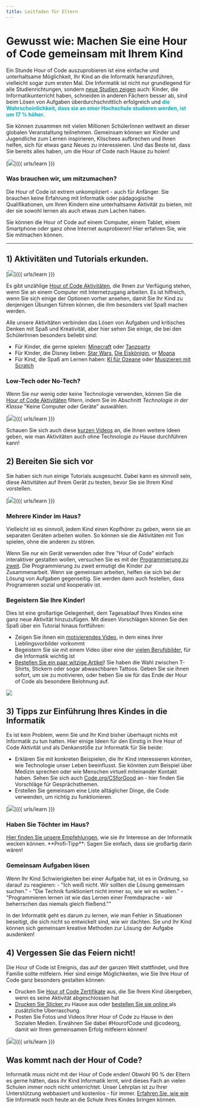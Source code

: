 ```yaml
---
title: Leitfaden für Eltern
---
```


# Gewusst wie: Machen Sie eine Hour of Code gemeinsam mit Ihrem Kind
Ein Stunde Hour of Code auszuprobieren ist eine einfache und unterhaltsame Möglichkeit, Ihr Kind an die Informatik heranzuführen, vielleicht sogar zum ersten Mal. Die Informatik ist nicht nur grundlegend für alle Studienrichtungen, sondern <a href="https://medium.com/@codeorg/cs-helps-students-outperform-in-school-college-and-workplace-66dd64a69536">neue Studien zeigen</a> auch: Kinder, die Informatikunterricht haben, schneiden in anderen Fächern besser ab, sind beim Lösen von Aufgaben überdurchschnittlich erfolgreich und <font color="00adbc"><b> die Wahrscheinlichkeit, dass sie an einer Hochschule studieren werden, ist um 17 % höher</b></font>.

Sie können zusammen mit vielen Millionen SchülerInnen weltweit an dieser globalen Veranstaltung teilnehmen. Gemeinsam können wir Kinder und Jugendliche zum Lernen inspirieren, Klischees aufbrechen und ihnen helfen, sich für etwas ganz Neues zu interessieren. Und das Beste ist, dass Sie bereits alles haben, um die Hour of Code nach Hause zu holen!

[<img src="/images/fit-600/Marketing/mother-helping-her-daughter-use-a-laptop-4260325.jpg" />]({{ urls/learn }})

<h3>Was brauchen wir, um mitzumachen?</h3>
Die Hour of Code ist extrem unkompliziert - auch für Anfänger. Sie brauchen keine Erfahrung mit Informatik oder pädagogische Qualifikationen, um Ihren Kindern eine unterhaltsame Aktivität zu bieten, mit der sie sowohl lernen als auch etwas zum Lachen haben.

Sie können die Hour of Code auf einem Computer, einem Tablet, einem Smartphone oder ganz ohne Internet ausprobieren! Hier erfahren Sie, wie Sie mitmachen können.

***

## 1) Aktivitäten und Tutorials erkunden.

[<img src="/images/fit-600/tutorials.png" />]({{ urls/learn }})

Es gibt unzählige <a href="https://hourofcode.com/us/learn">Hour of Code Aktivitäten</a>, die Ihnen zur Verfügung stehen, wenn Sie an einem Computer mit Internetzugang arbeiten. Es ist hilfreich, wenn Sie sich einige der Optionen vorher ansehen, damit Sie Ihr Kind zu denjenigen Übungen führen können, die ihm besonders viel Spaß machen werden.

Alle unsere Aktivitäten verbinden das Lösen von Aufgaben und kritisches Denken mit Spaß und Kreativität, aber hier sehen Sie einige, die bei den SchülerInnen besonders beliebt sind:

- Für Kinder, die gerne spielen: <a href="https://code.org/minecraft">Minecraft</a> oder <a href="https://code.org/dance">Tanzparty</a>
- Für Kinder, die Disney lieben: <a href="https://code.org/starwars">Star Wars</a>, <a href="https://studio.code.org/s/frozen/lesson/1/puzzle/1">Die Eiskönigin</a>, or <a href="https://partners.disney.com/hour-of-code?cds&cmp=vanity%7Cnatural%7Cus%7Cmoanahoc%7C">Moana</a>
- Für Kind, die Spaß am Lernen haben: <a href="https://code.org/oceans">KI für Ozeane</a> oder <a href="https://scratch.mit.edu/projects/editor/?tutorial=music&utm_source=codeorg">Musizieren mit Scratch</a>

<h3>Low-Tech oder No-Tech?</h3>
Wenn Sie nur wenig oder keine Technologie verwenden, können Sie die <a href="https://hourofcode.com/us/learn">Hour of Code Aktivitäten</a> filtern, indem Sie im Abschnitt <em>Technologie in der Klasse</em> "Keine Computer oder Geräte" auswählen.

[<img src="/images/fit-500/Marketing/filtering-activities-hoc.jpg" />]({{ urls/learn }})

Schauen Sie sich auch diese <a href="https://www.youtube.com/playlist?list=PLzdnOPI1iJNcpfa4LtbaIl35gqir_5XUu">kurzen Videos</a> an, die Ihnen weitere Ideen geben, wie man Aktivitäten auch ohne Technologie zu Hause durchführen kann!

## 2) Bereiten Sie sich vor
Sie haben sich nun einige Tutorials ausgesucht. Dabei kann es sinnvoll sein, diese Aktivitäten auf Ihrem Gerät zu testen, bevor Sie sie Ihrem Kind vorstellen.

[<img src="/images/fit-600/Marketing/father-and-children-looking-at-a-laptop-4260749.jpg" />]({{ urls/learn }})

<h3>Mehrere Kinder im Haus?</h3>
Vielleicht ist es sinnvoll, jedem Kind einen Kopfhörer zu geben, wenn sie an separaten Geräten arbeiten wollen. So können sie die Aktivitäten mit Ton spielen, ohne die anderen zu stören.

Wenn Sie nur ein Gerät verwenden oder Ihre "Hour of Code" einfach interaktiver gestalten wollen, versuchen Sie es mit der <a href="https://www.youtube.com/watch?v=vgkahOzFH2Q">Programmierung zu zweit</a>. Die Programmierung zu zweit ermutigt die Kinder zur Zusammenarbeit. Wenn sie gemeinsam arbeiten, helfen sie sich bei der Lösung von Aufgaben gegenseitig. Sie werden dann auch festellen, dass Programieren sozial und kooperativ ist.

<h3>Begeistern Sie Ihre Kinder! </h3>
Dies ist eine großartige Gelegenheit, dem Tagesablauf Ihres Kindes eine ganz neue Aktivität hinzuzufügen. Mit diesen Vorschlägen können Sie den Spaß über ein Tutorial hinaus fortführen:

- Zeigen Sie ihnen ein <a href="https://www.youtube.com/playlist?list=PLzdnOPI1iJNcadqJAZnbDYShie4gLZQQJ">motivierendes Video</a>, in dem eines ihrer Lieblingsvorbilder vorkommt
- Begeistern Sie sie mit einem Video über eine der <a href="https://www.youtube.com/playlist?list=PLzdnOPI1iJNfpD8i4Sx7U0y2MccnrNZuP">vielen Berufsbilder</a>, für die Informatik wichtig ist
- <a href="https://store.code.org/">Bestellen Sie ein paar witzige Artikel</a>! Sie haben die Wahl zwischen T-Shirts, Stickern oder sogar abwaschbaren Tattoos. Geben Sie sie ihnen sofort, um sie zu motivieren, oder heben Sie sie für das Ende der Hour of Code als besondere Belohnung auf.

<a href="https://store.code.org/" target="_blank"><img src="/images/fit-500/Marketing/hourofcodestore.jpg"></a>

## 3) Tipps zur Einführung Ihres Kindes in die Informatik

Es ist kein Problem, wenn Sie und Ihr Kind bisher überhaupt nichts mit Informatik zu tun hatten. Hier einige Ideen für den Einstig in Ihre Hour of Code Aktivität und als Denkanstöße zur Informatik für Sie beide:

- Erklären Sie mit konkreten Beispielen, die Ihr Kind interessieren könnten, wie Technologie unser Leben beeinflusst. Sie könnten zum Beispiel über Medizin sprechen oder wie Menschen virtuell miteinander Kontakt haben. Sehen Sie sich auch <a href="https://code.org/csforgood">Code.org/CSforGood</a> an - hier finden Sie Vorschläge für Gesprächsthemen.
- Erstellen Sie gemeinsam eine Liste alltäglicher Dinge, die Code verwenden, um richtig zu funktionieren.

[<img src="/images/fit-600/Marketing/girl-sitting-on-sofa-while-using-tablet-computer-4144035.jpg" />]({{ urls/learn }})

<h3>Haben Sie Töchter im Haus?</h3>
<a href="https://code.org/girls">Hier finden Sie unsere Empfehlungen</a>, wie sie ihr Interesse an der Informatik wecken können. **Profi-Tipp**: Sagen Sie einfach, dass sie großartig darin wären!

<h3>Gemeinsam Aufgaben lösen</h3>
Wenn Ihr Kind Schwierigkeiten bei einer Aufgabe hat, ist es in Ordnung, so darauf zu reagieren:
- "Ich weiß nicht. Wir sollten die Lösung gemeinsam suchen."
- "Die Technik funktioniert nicht immer so, wie wir es wollen."
- "Programmieren lernen ist wie das Lernen einer Fremdsprache - wir beherrschen das niemals gleich fließend.""

In der Informatik geht es darum zu lernen, wie man Fehler in Situationen beseitigt, die sich nicht so entwickelt sind, wie wir dachten. Sie und Ihr Kind können sich gemeinsam kreative Methoden zur Lösung der Aufgabe ausdenken!


## 4) Vergessen Sie das Feiern nicht!

Die Hour of Code ist Ereignis, das auf der ganzen Welt stattfindet, und Ihre Familie sollte mitfeiern. Hier sind einige Möglichkeiten, wie Sie Ihre Hour of Code ganz besonders gestalten können:

- Drucken Sie <a href="https://staging.code.org/certificates">Hour of Code Zertifikate</a> aus, die Sie Ihrem Kind übergeben, wenn es seine Aktivität abgeschlossen hat
- <a href="https://staging.hourofcode.com/us/promote/resources#stickers">Drucken Sie Sticker </a> zu Hause aus oder <a href="https://store.code.org/"> bestellen Sie sie online </a> als zusätzliche Überraschung.
- Posten Sie Fotos und Videos Ihrer Hour of Code zu Hause in den Sozialen Medien. Erwähnen Sie dabei #HourofCode und @codeorg, damit wir Ihren gemeinsamen Erfolg mitfeiern können!

[<img src="/images/fit-600/Marketing/g8TUlHzF.jpeg" />]({{ urls/learn }})

<h2>Was kommt nach der Hour of Code?</h2>

Informatik muss nicht mit der Hour of Code enden! Obwohl 90 % der Eltern es gerne hätten, dass ihr Kind Informatik lernt, wird dieses Fach an vielen Schulen immer noch nicht unterrichtet. Unser Lehrplan ist zu Ihrer Unterstützung webbasiert und kostenlos - für immer. <a href="https://code.org/yourschool">Erfahren Sie, wie wie</a> Sie Informatik noch heute an die Schule Ihres Kindes bringen können.